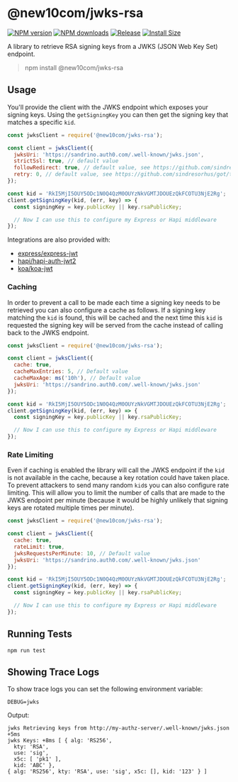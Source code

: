 # @new10com/jwks-rsa

[![NPM version][npm-image]][npm-url]
[![NPM downloads][download-image]][npm-url]
[![Release][release-image]][release-url]
[![Install Size][install-size-image]][install-size-url]

[npm-image]: https://img.shields.io/npm/v/@new10com/jwks-rsa.svg
[npm-url]: https://www.npmjs.org/package/@new10com/jwks-rsa
[download-image]: https://img.shields.io/npm/dm/@new10com/jwks-rsa.svg
[release-image]: https://img.shields.io/github/release/new10com/node-jwks-rsa.svg
[release-url]: https://github.com/new10com/node-jwks-rsa/releases/latest
[install-size-image]: https://packagephobia.now.sh/badge?p=@new10com/jwks-rsa
[install-size-url]: https://packagephobia.now.sh/result?p=@new10com/jwks-rsa

A library to retrieve RSA signing keys from a JWKS (JSON Web Key Set) endpoint.

> npm install @new10com/jwks-rsa

## Usage

You'll provide the client with the JWKS endpoint which exposes your signing keys. Using the `getSigningKey` you can then get the signing key that matches a specific `kid`.

```js
const jwksClient = require('@new10com/jwks-rsa');

const client = jwksClient({
  jwksUri: 'https://sandrino.auth0.com/.well-known/jwks.json',
  strictSsl: true, // default value
  followRedirect: true, // default value, see https://github.com/sindresorhus/got/tree/v9.5.0#followredirect
  retry: 0, // default value, see https://github.com/sindresorhus/got/tree/v9.5.0#retry
});

const kid = 'RkI5MjI5OUY5ODc1N0Q4QzM0OUYzNkVGMTJDOUEzQkFCOTU3NjE2Rg';
client.getSigningKey(kid, (err, key) => {
  const signingKey = key.publicKey || key.rsaPublicKey;

  // Now I can use this to configure my Express or Hapi middleware
});
```

Integrations are also provided with:

 - [express/express-jwt](examples/express-demo)
 - [hapi/hapi-auth-jwt2](examples/hapi-demo)
 - [koa/koa-jwt](examples/koa-demo)

### Caching

In order to prevent a call to be made each time a signing key needs to be retrieved you can also configure a cache as follows. If a signing key matching the `kid` is found, this will be cached and the next time this `kid` is requested the signing key will be served from the cache instead of calling back to the JWKS endpoint.

```js
const jwksClient = require('@new10com/jwks-rsa');

const client = jwksClient({
  cache: true,
  cacheMaxEntries: 5, // Default value
  cacheMaxAge: ms('10h'), // Default value
  jwksUri: 'https://sandrino.auth0.com/.well-known/jwks.json'
});

const kid = 'RkI5MjI5OUY5ODc1N0Q4QzM0OUYzNkVGMTJDOUEzQkFCOTU3NjE2Rg';
client.getSigningKey(kid, (err, key) => {
  const signingKey = key.publicKey || key.rsaPublicKey;

  // Now I can use this to configure my Express or Hapi middleware
});
```

### Rate Limiting

Even if caching is enabled the library will call the JWKS endpoint if the `kid` is not available in the cache, because a key rotation could have taken place. To prevent attackers to send many random `kid`s you can also configure rate limiting. This will allow you to limit the number of calls that are made to the JWKS endpoint per minute (because it would be highly unlikely that signing keys are rotated multiple times per minute).

```js
const jwksClient = require('@new10com/jwks-rsa');

const client = jwksClient({
  cache: true,
  rateLimit: true,
  jwksRequestsPerMinute: 10, // Default value
  jwksUri: 'https://sandrino.auth0.com/.well-known/jwks.json'
});

const kid = 'RkI5MjI5OUY5ODc1N0Q4QzM0OUYzNkVGMTJDOUEzQkFCOTU3NjE2Rg';
client.getSigningKey(kid, (err, key) => {
  const signingKey = key.publicKey || key.rsaPublicKey;

  // Now I can use this to configure my Express or Hapi middleware
});
```

## Running Tests

```
npm run test
```

## Showing Trace Logs

To show trace logs you can set the following environment variable:

```
DEBUG=jwks
```

Output:

```
jwks Retrieving keys from http://my-authz-server/.well-known/jwks.json +5ms
jwks Keys: +8ms [ { alg: 'RS256',
  kty: 'RSA',
  use: 'sig',
  x5c: [ 'pk1' ],
  kid: 'ABC' },
{ alg: 'RS256', kty: 'RSA', use: 'sig', x5c: [], kid: '123' } ]
```
